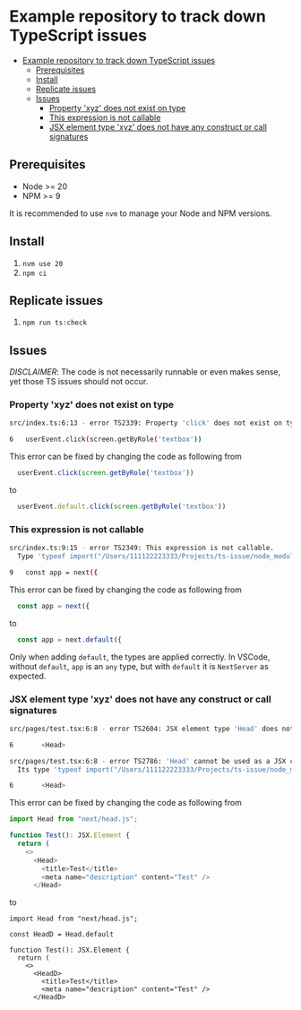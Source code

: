 # Example repository to track down TypeScript issues

- [Example repository to track down TypeScript issues](#example-repository-to-track-down-typescript-issues)
  - [Prerequisites](#prerequisites)
  - [Install](#install)
  - [Replicate issues](#replicate-issues)
  - [Issues](#issues)
    - [Property 'xyz' does not exist on type](#property-xyz-does-not-exist-on-type)
    - [This expression is not callable](#this-expression-is-not-callable)
    - [JSX element type 'xyz' does not have any construct or call signatures](#jsx-element-type-xyz-does-not-have-any-construct-or-call-signatures)

## Prerequisites

- Node >= 20
- NPM >= 9

It is recommended to use `nvm` to manage your Node and NPM versions.

## Install

1. `nvm use 20`
2. `npm ci`

## Replicate issues

1. `npm run ts:check`

## Issues

_DISCLAIMER_: The code is not necessarily runnable or even makes sense, yet those TS issues should not occur.

### Property 'xyz' does not exist on type

```sh
src/index.ts:6:13 - error TS2339: Property 'click' does not exist on type 'typeof import("/Users/111122223333/Projects/ts-issue/node_modules/@testing-library/user-event/dist/types/index")'.

6   userEvent.click(screen.getByRole('textbox'))
```

This error can be fixed by changing the code as following from

```TypeScript
  userEvent.click(screen.getByRole('textbox'))
```

to

```TypeScript
  userEvent.default.click(screen.getByRole('textbox'))
```

### This expression is not callable

```sh
src/index.ts:9:15 - error TS2349: This expression is not callable.
  Type 'typeof import("/Users/111122223333/Projects/ts-issue/node_modules/next/index")' has no call signatures.

9   const app = next({
```

This error can be fixed by changing the code as following from

```TypeScript
  const app = next({
```

to

```TypeScript
  const app = next.default({
```

Only when adding `default`, the types are applied correctly. In VSCode, without `default`, `app` is an `any` type, but with `default` it is `NextServer` as expected.

### JSX element type 'xyz' does not have any construct or call signatures

```sh
src/pages/test.tsx:6:8 - error TS2604: JSX element type 'Head' does not have any construct or call signatures.

6       <Head>

src/pages/test.tsx:6:8 - error TS2786: 'Head' cannot be used as a JSX component.
  Its type 'typeof import("/Users/111122223333/Projects/ts-issue/node_modules/next/head")' is not a valid JSX element type.

6       <Head>
```

This error can be fixed by changing the code as following from

```TypeScript
import Head from "next/head.js";

function Test(): JSX.Element {
  return (
    <>
      <Head>
        <title>Test</title>
        <meta name="description" content="Test" />
      </Head>
```

to

```TypesScript
import Head from "next/head.js";

const HeadD = Head.default

function Test(): JSX.Element {
  return (
    <>
      <HeadD>
        <title>Test</title>
        <meta name="description" content="Test" />
      </HeadD>
```
